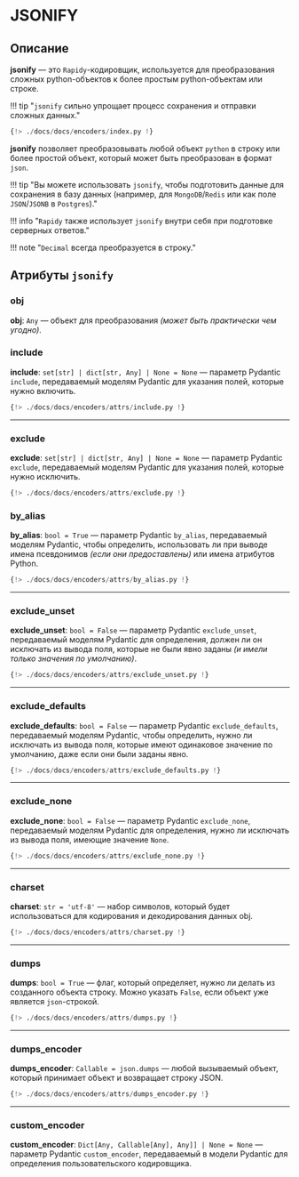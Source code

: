 # JSONIFY
## Описание
**jsonify** — это `Rapidy`-кодировщик, используется для преобразования сложных python-объектов
к более простым python-объектам или строке.

!!! tip "`jsonify` сильно упрощает процесс сохранения и отправки сложных данных."

```python
{!> ./docs/docs/encoders/index.py !}
```

**jsonify** позволяет преобразовывать любой объект `python` в строку или более простой объект, который может быть
преобразован в формат `json`.

!!! tip "Вы можете использовать `jsonify`, чтобы подготовить данные для сохранения в базу данных (например, для `MongoDB`/`Redis` или как поле `JSON`/`JSONB` в `Postgres`)."

!!! info "`Rapidy` также использует `jsonify` внутри себя при подготовке серверных ответов."

!!! note "`Decimal` всегда преобразуется в строку."

## Атрибуты `jsonify`
### obj
**obj**: `Any` — объект для преобразования *(может быть практически чем угодно)*.

### include
**include**: `set[str] | dict[str, Any] | None = None` — параметр Pydantic `include`, передаваемый моделям Pydantic
для указания полей, которые нужно включить.
```python hl_lines="10"
{!> ./docs/docs/encoders/attrs/include.py !}
```

---

### exclude
**exclude**: `set[str] | dict[str, Any] | None = None` — параметр Pydantic `exclude`, передаваемый моделям Pydantic
для указания полей, которые нужно исключить.
```python hl_lines="10"
{!> ./docs/docs/encoders/attrs/exclude.py !}
```

### by_alias
**by_alias**: `bool = True` — параметр Pydantic `by_alias`, передаваемый моделям Pydantic, чтобы определить, использовать ли при
выводе имена псевдонимов *(если они предоставлены)* или имена атрибутов Python.
```python hl_lines="9 17"
{!> ./docs/docs/encoders/attrs/by_alias.py !}
```

---

### exclude_unset
**exclude_unset**: `bool = False` — параметр Pydantic `exclude_unset`, передаваемый моделям Pydantic для определения,
должен ли он исключать из вывода поля, которые не были явно заданы *(и имели только значения по умолчанию)*.
```python hl_lines="10 18"
{!> ./docs/docs/encoders/attrs/exclude_unset.py !}
```

---

### exclude_defaults
**exclude_defaults**: `bool = False` — параметр Pydantic `exclude_defaults`, передаваемый моделям Pydantic, чтобы
определить, нужно ли исключать из вывода поля, которые имеют одинаковое значение по умолчанию, даже если
они были заданы явно.
```python hl_lines="9"
{!> ./docs/docs/encoders/attrs/exclude_defaults.py !}
```

---

### exclude_none
**exclude_none**: `bool = False` — параметр Pydantic `exclude_none`, передаваемый моделям Pydantic для определения,
нужно ли исключать из вывода поля, имеющие значение `None`.
```python hl_lines="10 18"
{!> ./docs/docs/encoders/attrs/exclude_none.py !}
```

---

### charset
**charset**: `str = 'utf-8'` — набор символов, который будет использоваться для кодирования и декодирования данных obj.
```python hl_lines="6 8"
{!> ./docs/docs/encoders/attrs/charset.py !}
```

---

### dumps
**dumps**: `bool = True` — флаг, который определяет, нужно ли делать из созданного объекта строку. Можно указать `False`, если
объект уже является `json`-строкой.
```python hl_lines="3 4"
{!> ./docs/docs/encoders/attrs/dumps.py !}
```

---

### dumps_encoder
**dumps_encoder**: `Callable = json.dumps` — любой вызываемый объект, который принимает объект и возвращает строку JSON.
```python hl_lines="9"
{!> ./docs/docs/encoders/attrs/dumps_encoder.py !}
```

---

### custom_encoder
**custom_encoder**: `Dict[Any, Callable[Any], Any]] | None = None` — параметр Pydantic `custom_encoder`, передаваемый в модели Pydantic для
определения пользовательского кодировщика.
